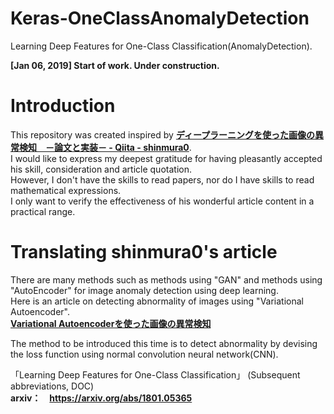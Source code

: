 # Keras-OneClassAnomalyDetection
Learning Deep Features for One-Class Classification(AnomalyDetection).  
  
**[Jan 06, 2019] Start of work. Under construction.**  

# Introduction
This repository was created inspired by **[ディープラーニングを使った画像の異常検知　－論文と実装－ - Qiita - shinmura0](https://qiita.com/shinmura0/items/cfb51f66b2d172f2403b#comment-9a833193b6ff6b3cb2a2)**.  
I would like to express my deepest gratitude for having pleasantly accepted his skill, consideration and article quotation.  
However, I don't have the skills to read papers, nor do I have skills to read mathematical expressions.  
I only want to verify the effectiveness of his wonderful article content in a practical range.  

# Translating shinmura0's article
There are many methods such as methods using "GAN" and methods using "AutoEncoder" for image anomaly detection using deep learning.  
Here is an article on detecting abnormality of images using "Variational Autoencoder".  
**[Variational Autoencoderを使った画像の異常検知](https://qiita.com/shinmura0/items/811d01384e20bfd1e035)**  

The method to be introduced this time is to detect abnormality by devising the loss function using normal convolution neural network(CNN).  
  
「Learning Deep Features for One-Class Classification」 (Subsequent abbreviations, DOC)  
**arxiv：　https://arxiv.org/abs/1801.05365**  
